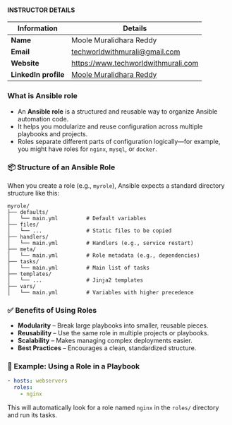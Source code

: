 #### INSTRUCTOR DETAILS

|  Information             | Details                                                                      |
|----------------------    |------------------------------------------------------------------------------|
| **Name**                 | Moole Muralidhara Reddy                                                      |
| **Email**                | techworldwithmurali@gmail.com                                                |
| **Website**              | https://www.techworldwithmurali.com               |
| **LinkedIn profile**     | [Moole Muralidhara Reddy](https://www.linkedin.com/in/moole-muralidhara-reddy) |

### What is Ansible role

- An **Ansible role** is a structured and reusable way to organize Ansible automation code.
- It helps you modularize and reuse configuration across multiple playbooks and projects.
- Roles separate different parts of configuration logically—for example, you might have roles for `nginx`, `mysql`, or `docker`.

### 📦 Structure of an Ansible Role

When you create a role (e.g., `myrole`), Ansible expects a standard directory structure like this:

```
myrole/
├── defaults/
│   └── main.yml         # Default variables
├── files/
│   └── ...              # Static files to be copied
├── handlers/
│   └── main.yml         # Handlers (e.g., service restart)
├── meta/
│   └── main.yml         # Role metadata (e.g., dependencies)
├── tasks/
│   └── main.yml         # Main list of tasks
├── templates/
│   └── ...              # Jinja2 templates
├── vars/
│   └── main.yml         # Variables with higher precedence
```

### ✅ Benefits of Using Roles

* **Modularity** – Break large playbooks into smaller, reusable pieces.
* **Reusability** – Use the same role in multiple projects or playbooks.
* **Scalability** – Makes managing complex deployments easier.
* **Best Practices** – Encourages a clean, standardized structure.

### 🔧 Example: Using a Role in a Playbook

```yaml
- hosts: webservers
  roles:
    - nginx
```

This will automatically look for a role named `nginx` in the `roles/` directory and run its tasks.

